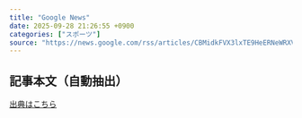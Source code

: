 ```yaml
---
title: "Google News"
date: 2025-09-28 21:26:55 +0900
categories: ["スポーツ"]
source: "https://news.google.com/rss/articles/CBMidkFVX3lxTE9HeERNeWRXVmNva3hLNUJ4SzN0MEhGblFYeUd6OXk2Ul9wRU5NV2xpN003ZDQzRGRqWVlNeHhjdERkODdRUm5vWFFlNTZpWjU3d1BCa01UODJFZ1hYZVJ0aG5UYkxJQlh0T0U2alhOSWp5UmZLSGfSAYoBQVVfeXFMTnNYM3Z0NVFPei03aXVPRnpLQTQ1RmxYSzdXRjJSRTFCNE4ydnF0XzhyWW9hdFdXb2t6a3Z2TUNsYjFiYTVaYXQwYXRDSlpFZEM0RXZFbDE3WWY4S0RZc0g5azE5OWRtU1FSUlBDNHdhYW1Jc00ySVN6U0dOdHlkS1o4UGI4VzFuOWp3?oc=5"
---
```


## 記事本文（自動抽出）
<body class="y0K44d EA71Tc" id="readabilityBody"></body>

[出典はこちら](https://news.google.com/rss/articles/CBMidkFVX3lxTE9HeERNeWRXVmNva3hLNUJ4SzN0MEhGblFYeUd6OXk2Ul9wRU5NV2xpN003ZDQzRGRqWVlNeHhjdERkODdRUm5vWFFlNTZpWjU3d1BCa01UODJFZ1hYZVJ0aG5UYkxJQlh0T0U2alhOSWp5UmZLSGfSAYoBQVVfeXFMTnNYM3Z0NVFPei03aXVPRnpLQTQ1RmxYSzdXRjJSRTFCNE4ydnF0XzhyWW9hdFdXb2t6a3Z2TUNsYjFiYTVaYXQwYXRDSlpFZEM0RXZFbDE3WWY4S0RZc0g5azE5OWRtU1FSUlBDNHdhYW1Jc00ySVN6U0dOdHlkS1o4UGI4VzFuOWp3?oc=5)
